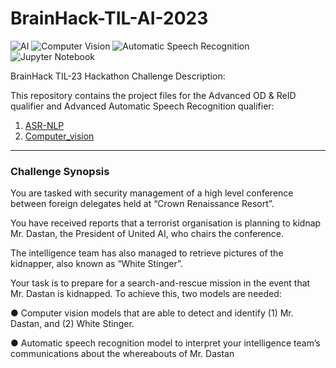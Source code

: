 # BrainHack-TIL-AI-2023

![AI](https://img.shields.io/badge/AI-1976D2?style=for-the-badge&logoColor=white)
![Computer Vision](https://img.shields.io/badge/Computer_Vision-92EAF1?style=for-the-badge&logoColor=white)
![Automatic Speech Recognition](https://img.shields.io/badge/Automatic_Speech_Recognition-B7F192?style=for-the-badge&logoColor=white)
![Jupyter Notebook](https://img.shields.io/badge/jupyter-%23FA0F00.svg?style=for-the-badge&logo=jupyter&logoColor=white)


BrainHack TIL-23 Hackathon Challenge Description:

This repository contains the project files for the Advanced OD & ReID qualifier and Advanced Automatic Speech Recognition qualifier:
1. [ASR-NLP](https://github.com/J0JIng/BrainHack-TIL-AI-2023/tree/main/ASR-NLP)
2. [Computer_vision](https://github.com/J0JIng/BrainHack-TIL-AI-2023/tree/main/Computer_vision)

---

### Challenge Synopsis

You are tasked with security management of a high level conference between foreign delegates held at
“Crown Renaissance Resort”. 

You have received reports that a terrorist organisation is planning to kidnap Mr.
Dastan, the President of United AI, who chairs the conference. 

The intelligence team has also managed to
retrieve pictures of the kidnapper, also known as “White Stinger”.

Your task is to prepare for a search-and-rescue mission in the event that Mr. Dastan is kidnapped. To
achieve this, two models are needed:

● Computer vision models that are able to detect and identify (1) Mr. Dastan, and (2) White Stinger.

● Automatic speech recognition model to interpret your intelligence team’s communications about the
whereabouts of Mr. Dastan



